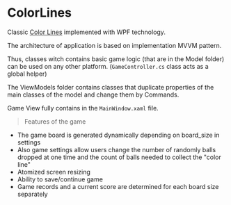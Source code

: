 # ColorLines
 
Classic [Color Lines](https://ru.wikipedia.org/wiki/Color_Lines) implemented with WPF technology.

The architecture of application is based on implementation MVVM pattern.

Thus, classes witch contains basic game logic (that are in the Model folder) can be used on any other platform. (`GameController.cs` class acts as a global helper)

The ViewModels folder contains classes that duplicate properties of the main classes of the model and change them by Commands.

Game View fully contains in the `MainWindow.xaml` file.

>Features of the game

- The game board is generated dynamically depending on board_size in settings
- Also game settings allow users change the number of randomly balls dropped at one time and the count of balls needed to collect the "color line"
- Atomized screen resizing
- Ability to save/continue game
- Game records and a current score are determined for each board size separately
